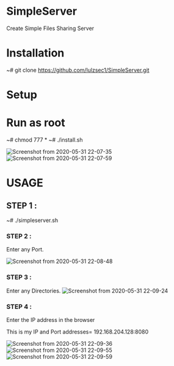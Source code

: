 # SimpleServer
Create Simple Files Sharing Server

# Installation
~# git clone https://github.com/lulzsec1/SimpleServer.git
# Setup
# Run as root
   ~# chmod 777 *
   ~# ./install.sh
   
   ![Screenshot from 2020-05-31 22-07-35](https://user-images.githubusercontent.com/47662329/83360882-57faec80-a38d-11ea-96dc-e9da72f21b8d.png)
![Screenshot from 2020-05-31 22-07-59](https://user-images.githubusercontent.com/47662329/83360912-8e386c00-a38d-11ea-950c-a7b64e429615.png)

# USAGE

## STEP 1 :
   ~# ./simpleserver.sh
   
### STEP 2 : 
 Enter any Port.

![Screenshot from 2020-05-31 22-08-48](https://user-images.githubusercontent.com/47662329/83360938-a90ae080-a38d-11ea-9772-14c46d524b84.png)


### STEP 3 :
Enter any Directories.
![Screenshot from 2020-05-31 22-09-24](https://user-images.githubusercontent.com/47662329/83360944-b88a2980-a38d-11ea-98e0-e7e3ce80f070.png)

### STEP 4 :
Enter the IP address in the browser 

This is my IP and Port addresses=  192.168.204.128:8080

![Screenshot from 2020-05-31 22-09-36](https://user-images.githubusercontent.com/47662329/83360957-d22b7100-a38d-11ea-986d-99b190477a36.png)
![Screenshot from 2020-05-31 22-09-55](https://user-images.githubusercontent.com/47662329/83360963-d9527f00-a38d-11ea-9898-cbaaeb8457cf.png)
![Screenshot from 2020-05-31 22-09-59](https://user-images.githubusercontent.com/47662329/83360969-e4a5aa80-a38d-11ea-804a-90eec94f94b4.png)
